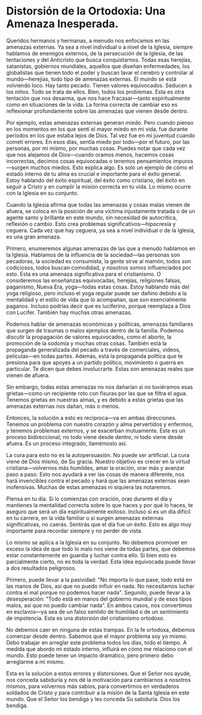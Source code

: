 # Distorsión de la Ortodoxia: Una Amenaza Inesperada.  

Queridos hermanos y hermanas, a menudo nos enfocamos en las amenazas externas. Ya sea a nivel individual o a nivel de la Iglesia, siempre hablamos de enemigos externos, de la persecución de la Iglesia, de las tentaciones y del Anticristo que busca conquistarnos. Todas esas herejías, satanistas, gobiernos mundiales, aquellos que diseñan enfermedades, los globalistas que tienen todo el poder y buscan lavar el cerebro y controlar al mundo—herejías, todo tipo de amenazas externas. El mundo se está volviendo loco. Hay tanto pecado. Tienen valores equivocados. Seducen a los niños. Todo se trata de ellos. Bien, todos los problemas. Esta es otra tentación que nos desarma, que nos hace fracasar—tanto espiritualmente como en situaciones de la vida. La forma correcta de cambiar eso es reflexionar profundamente sobre las amenazas que vienen desde dentro.  

Por ejemplo, estas amenazas externas generan miedo. Pero cuando pienso en los momentos en los que sentí el mayor miedo en mi vida, fue durante períodos en los que estaba lejos de Dios. Tal vez fue en mi juventud cuando cometí errores. En esos días, sentía miedo por todo—por el futuro, por las personas, por mí mismo, por muchas cosas. Puedes notar que cada vez que nos alejamos de Dios—cuando oramos menos, hacemos cosas incorrectas, decimos cosas equivocadas o tenemos pensamientos impuros—surgen muchos miedos. Esto explica algo. Es solo un ejemplo de cómo el estado interno de tu alma es crucial e importante para el éxito general. Estoy hablando del éxito espiritual, del éxito como cristiano, del éxito en seguir a Cristo y en cumplir la misión correcta en tu vida. Lo mismo ocurre con la Iglesia en su conjunto.  

Cuando la Iglesia afirma que todas las amenazas y cosas malas vienen de afuera, se coloca en la posición de una víctima injustamente tratada o de un agente santo y brillante en este mundo, sin necesidad de autocrítica, reflexión o cambio. Esto crea problemas significativos—hipocresía y ceguera. Cada vez que hay ceguera, ya sea a nivel individual o de la Iglesia, es una gran amenaza.  

Primero, enumeremos algunas amenazas de las que a menudo hablamos en la Iglesia. Hablamos de la influencia de la sociedad—las personas son pecadoras, la sociedad es consumista, la gente sirve al mamón, todos son codiciosos, todos buscan comodidad, y nosotros somos influenciados por esto. Esta es una amenaza significativa para el cristianismo. O consideremos las enseñanzas equivocadas, herejías, religiones falsas, paganismo, Nueva Era, yoga—todas estas cosas. Estoy hablando más del yoga religioso, pero incluso el yoga regular puede ser dañino debido a la mentalidad y el estilo de vida que lo acompañan, que son esencialmente paganos. Incluso podrías decir que es luciferino, porque reemplaza a Dios con Lucifer. También hay muchas otras amenazas.  

Podemos hablar de amenazas económicas y políticas, amenazas familiares que surgen de traumas o malos ejemplos dentro de la familia. Podemos discutir la propagación de valores equivocados, como el aborto, la promoción de la sodomía y muchas otras cosas. También está la propaganda generalizada del pecado a través de comerciales, videos, películas—en todas partes. Además, está la propaganda política que te presiona para que apoyes a un partido político, movimiento o guerra en particular. Te dicen que debes involucrarte. Estas son amenazas reales que vienen de afuera.  

Sin embargo, todas estas amenazas no nos dañarían si no tuviéramos esas grietas—como un recipiente roto con fisuras por las que se filtra el agua. Tenemos grietas en nuestras almas, y es debido a estas grietas que las amenazas externas nos dañan, más o menos.  

Entonces, la solución a esto es recíproca—va en ambas direcciones. Tenemos un problema con nuestro corazón y alma pervertidos y enfermos, y tenemos problemas externos, y se exacerban mutuamente. Este es un proceso bidireccional; no todo viene desde dentro, ni todo viene desde afuera. Es un proceso integrado, llamémoslo así.  

La cura para esto no es la autopersuasión. No puede ser artificial. La cura viene de Dios mismo, de Su gracia. Nuestro objetivo es crecer en la virtud cristiana—volvernos más humildes, amar la oración, orar más y avanzar paso a paso. Esto nos ayudará a ver las cosas de manera diferente, nos hará invencibles contra el pecado y hará que las amenazas externas sean inofensivas. Muchas de estas amenazas ni siquiera las notaremos.  

Piensa en tu día. Si lo comienzas con oración, oras durante el día y mantienes la mentalidad correcta sobre lo que haces y por qué lo haces, te aseguro que será un día espiritualmente exitoso. Incluso si es un día difícil en tu carrera, en la vida familiar o si surgen amenazas externas significativas, no caerás. Sentirás que el día fue un éxito. Esto es algo muy importante para recordar siempre y no perder de vista.  

Lo mismo se aplica a la Iglesia en su conjunto. No debemos promover en exceso la idea de que todo lo malo nos viene de todas partes, que debemos estar constantemente en guardia y luchar contra ello. Si bien esto es parcialmente cierto, no es toda la verdad. Esta idea equivocada puede llevar a dos resultados peligrosos.  

Primero, puede llevar a la pasividad: "No importa lo que pase, todo está en las manos de Dios, así que no puedo influir en nada. No necesitamos luchar contra el mal porque no podemos hacer nada". Segundo, puede llevar a la desesperación: "Todo está en manos del gobierno mundial y de esos tipos malos, así que no puedo cambiar nada". En ambos casos, nos convertimos en esclavos—ya sea de un falso sentido de humildad o de un sentimiento de impotencia. Esta es una distorsión del cristianismo ortodoxo.  

No debemos caer en ninguna de estas trampas. En la fe ortodoxa, debemos comenzar desde dentro. Sabemos que el mayor problema soy yo mismo. Debo trabajar en arreglar este problema todos los días, todo el tiempo. A medida que abordo mi estado interno, influirá en cómo me relaciono con el mundo. Esto puede tener un impacto dramático, pero primero debo arreglarme a mí mismo.  

Esta es la solución a estos errores y distorsiones. Que el Señor nos ayude, nos conceda sabiduría y nos dé la motivación para cambiarnos a nosotros mismos, para volvernos más sabios, para convertirnos en verdaderos soldados de Cristo y para contribuir a la misión de la Santa Iglesia en este mundo. Que el Señor los bendiga y les conceda Su sabiduría. Dios los bendiga.

